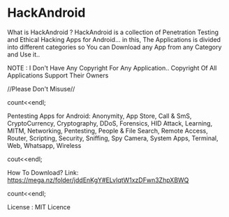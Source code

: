# HackAndroid
What is HackAndroid ?
HackAndroid is a collection of Penetration Testing and Ethical Hacking Apps for Android... in this, The Applications is divided into different categories so You can Download any App from any Category and Use it..

NOTE : I Don't Have Any Copyright For Any Application.. Copyright Of All Applications Support Their Owners

//Please Don't Misuse//

count<<endl;

Pentesting Apps for Android:
Anonymity,
App Store,
Call & SmS,
CryptoCurrency,
Cryptography,
DDoS,
Forensics,
HID Attack,
Learning,
MITM,
Networking,
Pentesting,
People & File Search,
Remote Access,
Router,
Scripting,
Security,
Sniffing,
Spy Camera,
System Apps,
Terminal,
Web,
Whatsapp,
Wireless

cout<<endl;

How To Download? 
Link: https://mega.nz/folder/jddEnKgY#ELvIqtW1xzDFwn3ZhpXBWQ 

count<<endl;

License :
MIT Licence
